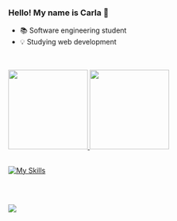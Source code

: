 ### Hello! My name is Carla 👋

- 📚 Software engineering student 
- 💡 Studying web development
  
##

<br>

<div>
  <a href="https://github.com/ccarlaa">
  <img height="160em" src="https://bellomia-readme-stats.vercel.app/api?username=ccarlaa&show_icons=true&theme=jolly&include_all_commits=true&count_private=true"/>
  <img height="160em" src="https://bellomia-readme-stats.vercel.app/api/top-langs/?username=ccarlaa&layout=compact&langs_count=7&theme=jolly"/>
</div>

<br>

[![My Skills](https://skills.thijs.gg/icons?i=c,java,javascript,typescript,html,css,mui,styledcomponents,react,nodejs,mongodb,postgresql,prisma,tailwind&theme=light)](https://skills.thijs.gg)

##

<BR>
  
<a href="https://www.linkedin.com/in/carla-clementino-53b6441b1/" target="_blank"><img src="https://img.shields.io/badge/-LinkedIn-%230077B5?style=for-the-badge&logo=linkedin&logoColor=white" target="_blank"></a> 

##
  
    
<!-- ![Snake animation](https://github.com/ccarlaa/ccarlaa/blob/output/github-contribution-grid-snake.svg) -->
    
  </div>

